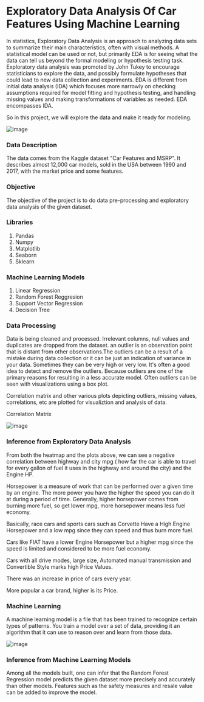 # Exploratory Data Analysis Of Car Features Using Machine Learning

In statistics, Exploratory Data Analysis is an approach to analyzing data sets to summarize their main characteristics, often with visual methods. A statistical model can be used or not, but primarily EDA is for seeing what the data can tell us beyond the formal modeling or hypothesis testing task. Exploratory data analysis was promoted by John Tukey to encourage statisticians to explore the data, and possibly formulate hypotheses that could lead to new data collection and experiments. EDA is different from initial data analysis (IDA) which focuses more narrowly on checking assumptions required for model fitting and hypothesis testing, and handling missing values and making transformations of variables as needed. EDA encompasses IDA.

So in this project, we will explore the data and make it ready for modeling.

![image](https://user-images.githubusercontent.com/69813792/188486379-0dc3c270-6611-4bdd-9c8e-83e085e59aa8.png)


### Data Description

The data comes from the Kaggle dataset "Car Features and MSRP". It describes almost 12,000 car models, sold in the USA between 1990 and 2017, with the market price and some features. 

### Objective

The objective of the project is to do data pre-processing and exploratory data analysis of the given dataset.

### Libraries

1. Pandas
2. Numpy
3. Matplotlib
4. Seaborn
5. Sklearn

### Machine Learning Models

1. Linear Regression
2. Random Forest Reggresion
3. Support Vector Regression
4. Decision Tree

### Data Processing

Data is being cleaned and processed. Irrelevant columns, null values and duplicates are dropped from the dataset. an outlier is an observation point that is distant from other observations.The outliers can be a result of a mistake during data collection or it can be just an indication of variance in your data. Sometimes they can be very high or very low. It's often a good idea to detect and remove the outliers. Because outliers are one of the primary reasons for resulting in a less accurate model. Often outliers can be seen with visualizations using a box plot. 

Correlation matrix and other various plots depicting outliers, missing values, correlations, etc are plotted for visualiztion and analysis of data.

Correlation Matrix

![image](https://user-images.githubusercontent.com/69813792/188486473-a2d1c711-ee73-42ce-af4f-7caac066a7ec.png)


### Inference from Exploratory Data Analysis

From both the heatmap and the plots above, we can see a negative correlation between highway and city mpg ( how far the car is able to travel for every gallon of fuel it uses in the highway and around the city) and the Engine HP.

Horsepower is a measure of work that can be performed over a given time by an engine. The more power you have the higher the speed you can do it at during a period of time. Generally, higher horsepower comes from burning more fuel, so get lower mpg, more horsepower means less fuel economy.

Basically, race cars and sports cars such as Corvette Have a High Engine Horsepower and a low mpg since they can speed and thus burn more fuel.

Cars like FIAT have a lower Engine Horsepower but a higher mpg since the speed is limited and considered to be more fuel economy.

Cars with all drive modes, large size, Automated manual transmission and Convertible Style marks high Price Values.

There was an increase in price of cars every year.

More popular a car brand, higher is its Price.

### Machine Learning 

A machine learning model is a file that has been trained to recognize certain types of patterns. You train a model over a set of data, providing it an algorithm that it can use to reason over and learn from those data.

![image](https://user-images.githubusercontent.com/69813792/188486747-80bc4bb7-ea72-4dfa-8f9a-779db8b5d453.png)


### Inference from Machine Learning Models

Among all the models built, one can infer that the Random Forest Regression model predicts the given dataset more precisely and accurately than other models.
Features such as the safety measures and resale value can be added to improve the model.

